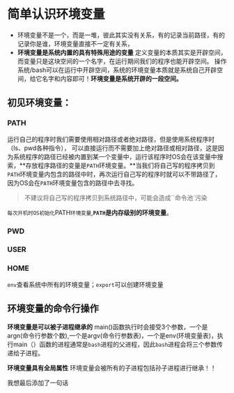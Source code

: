 # 简单认识环境变量

-   环境变量不是一个，而是一堆，彼此其实没有关系，有的记录当前路径，有的记录你是谁，环境变量直接不一定有关系，
-   **环境变量是系统内置的具有特殊用途的变量**
    定义变量的本质其实是开辟空间，而变量只是这块空间的一个名字，在运行期间我们的程序也能开辟空间。
    操作系统/bash可以在运行中开辟空间，系统的环境变量本质就是系统自己开辟空间，给它名字和内容即可！**环境变量是系统开辟的一段空间。**



## 初见环境变量：

### PATH

运行自己的程序时我们需要使用相对路径或者绝对路径，但是使用系统程序时（ls、pwd各种指令）， 可以直接运行而不需要加上绝对路径或相对路径，这是因为系统程序的路径已经被内置到某一个变量中，运行该程序时OS会在该变量中搜索，**存放程序路径的变量是`PATH`环境变量。**当我们将自己写的程序拷贝到`PATH`环境变量内包含的路径中时，再次运行自己写的程序时就可以不带路径了，因为OS会在`PATH`环境变量包含的路径中去寻找。

>   不建议将自己写的程序拷贝到系统路径中，可能会造成``命令池`污染

`每次开机时OS初始化`PATH`环境变量`,**`PATH`是内存级别的环境变量**。

### PWD

### USER

### HOME

`env`查看系统中所有的环境变量；`export`可以创建环境变量

## 环境变量的命令行操作

**环境变量是可以被子进程继承的**
main()函数执行时会接受3个参数，一个是argn(命令行参数个数),一个是argv(命令行参数表)，一个是env(环境变量表)，执行main（）函数的进程通常是`bash`进程的父进程，因此`bash`进程会将三个参数传递给子进程。

**环境变量具有全局属性**
环境变量会被所有的子进程包括孙子进程进行继承！！

我想最后添加了一句话
